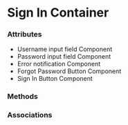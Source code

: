 # Sign In Container

### Attributes

- Username input field Component
- Password input field Component
- Error notification Component
- Forgot Password Button Component
- Sign In Button Component

### Methods

### Associations
